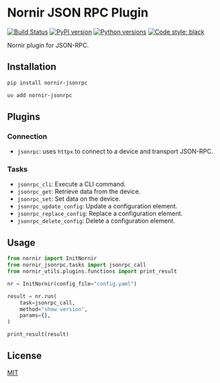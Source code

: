 # Nornir JSON RPC Plugin

[![Build Status](https://github.com/dgethings/nornir_jsonrpc/workflows/CI/badge.svg)](https://github.com/dgethings/nornir_jsonrpc/actions)
[![PyPI version](https://badge.fury.io/py/nornir-jsonrpc.svg)](https://badge.fury.io/py/nornir-jsonrpc)
[![Python versions](https://img.shields.io/pypi/pyversions/nornir-jsonrpc.svg)](https://pypi.python.org/pypi/nornir-jsonrpc)
[![Code style: black](https://img.shields.io/badge/code%20style-black-000000.svg)](https://github.com/psf/black)

Nornir plugin for JSON-RPC.

## Installation

```bash
pip install nornir-jsonrpc
```

```bash
uv add nornir-jsonrpc
```

## Plugins

### Connection

* `jsonrpc`: uses `httpx` to connect to a device and transport JSON-RPC.

### Tasks

* `jsonrpc_cli`: Execute a CLI command.
* `jsonrpc_get`: Retrieve data from the device.
* `jsonrpc_set`: Set data on the device.
* `jsonrpc_update_config`: Update a configuration element.
* `jsonrpc_replace_config`: Replace a configuration element.
* `jsonrpc_delete_config`: Delete a configuration element.

## Usage

```python
from nornir import InitNornir
from nornir_jsonrpc.tasks import jsonrpc_call
from nornir_utils.plugins.functions import print_result

nr = InitNornir(config_file="config.yaml")

result = nr.run(
    task=jsonrpc_call,
    method="show version",
    params={},
)

print_result(result)
```

## License

[MIT](LICENSE)

